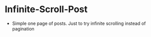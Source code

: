 # Infinite-Scroll-Post
* Simple one page of posts. Just to try infinite scrolling instead of pagination
